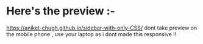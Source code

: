 # Here's the preview :-

https://aniket-chugh.github.io/sidebar-with-only-CSS/
dont take preview on the mobile phone , use your laptop as i dont made this responsive !!
